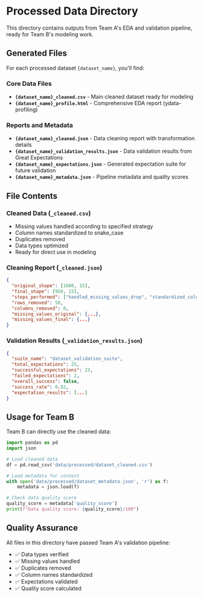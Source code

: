 # Processed Data Directory

This directory contains outputs from Team A's EDA and validation pipeline, ready for Team B's modeling work.

## Generated Files

For each processed dataset `{dataset_name}`, you'll find:

### Core Data Files
- **`{dataset_name}_cleaned.csv`** - Main cleaned dataset ready for modeling
- **`{dataset_name}_profile.html`** - Comprehensive EDA report (ydata-profiling)

### Reports and Metadata
- **`{dataset_name}_cleaned.json`** - Data cleaning report with transformation details
- **`{dataset_name}_validation_results.json`** - Data validation results from Great Expectations
- **`{dataset_name}_expectations.json`** - Generated expectation suite for future validation
- **`{dataset_name}_metadata.json`** - Pipeline metadata and quality scores

## File Contents

### Cleaned Data (`_cleaned.csv`)
- Missing values handled according to specified strategy
- Column names standardized to snake_case
- Duplicates removed
- Data types optimized
- Ready for direct use in modeling

### Cleaning Report (`_cleaned.json`)
```json
{
  "original_shape": [1000, 15],
  "final_shape": [950, 15],
  "steps_performed": ["handled_missing_values_drop", "standardized_column_names", "removed_duplicates"],
  "rows_removed": 50,
  "columns_removed": 0,
  "missing_values_original": {...},
  "missing_values_final": {...}
}
```

### Validation Results (`_validation_results.json`)
```json
{
  "suite_name": "dataset_validation_suite",
  "total_expectations": 25,
  "successful_expectations": 23,
  "failed_expectations": 2,
  "overall_success": false,
  "success_rate": 0.92,
  "expectation_results": [...]
}
```

## Usage for Team B

Team B can directly use the cleaned data:

```python
import pandas as pd
import json

# Load cleaned data
df = pd.read_csv('data/processed/dataset_cleaned.csv')

# Load metadata for context
with open('data/processed/dataset_metadata.json', 'r') as f:
    metadata = json.load(f)

# Check data quality score
quality_score = metadata['quality_score']
print(f"Data quality score: {quality_score}/100")
```

## Quality Assurance

All files in this directory have passed Team A's validation pipeline:
- ✅ Data types verified
- ✅ Missing values handled
- ✅ Duplicates removed  
- ✅ Column names standardized
- ✅ Expectations validated
- ✅ Quality score calculated 